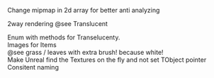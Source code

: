 Change mipmap in 2d array for better anti analyzing <br />

2way rendering @see Translucent <br />

Enum with methods for Transelucenty. <br />
Images for Items <br />
@see grass / leaves with extra brush! because white! <br />
Make Unreal find the Textures on the fly and not set TObject pointer <br />
Consitent naming <br />
